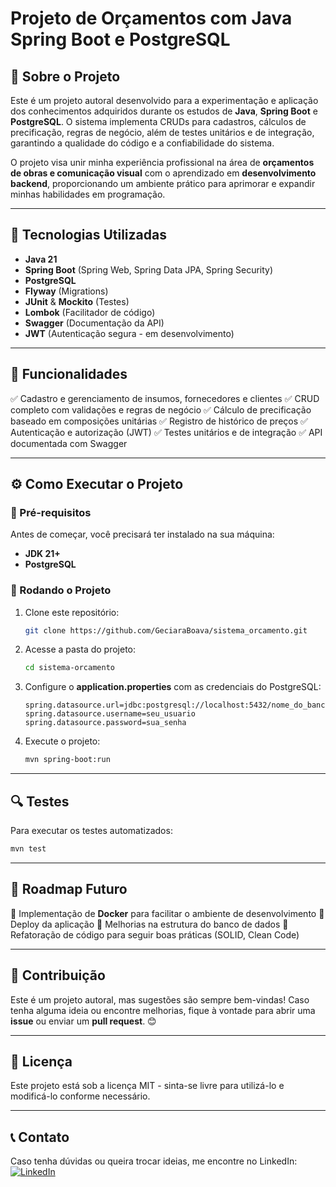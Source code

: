 # Projeto de Orçamentos com Java Spring Boot e PostgreSQL

## 📌 Sobre o Projeto

Este é um projeto autoral desenvolvido para a experimentação e aplicação dos conhecimentos adquiridos durante os estudos de **Java**, **Spring Boot** e **PostgreSQL**. O sistema implementa CRUDs para cadastros, cálculos de precificação, regras de negócio, além de testes unitários e de integração, garantindo a qualidade do código e a confiabilidade do sistema.

O projeto visa unir minha experiência profissional na área de **orçamentos de obras e comunicação visual** com o aprendizado em **desenvolvimento backend**, proporcionando um ambiente prático para aprimorar e expandir minhas habilidades em programação.

---

## 🚀 Tecnologias Utilizadas

- **Java 21**
- **Spring Boot** (Spring Web, Spring Data JPA, Spring Security)
- **PostgreSQL**
- **Flyway** (Migrations)
- **JUnit** & **Mockito** (Testes)
- **Lombok** (Facilitador de código) 
- **Swagger** (Documentação da API)
- **JWT** (Autenticação segura - em desenvolvimento)

---

## 🔧 Funcionalidades

✅ Cadastro e gerenciamento de insumos, fornecedores e clientes 
✅ CRUD completo com validações e regras de negócio 
✅ Cálculo de precificação baseado em composições unitárias 
✅ Registro de histórico de preços 
✅ Autenticação e autorização (JWT) 
✅ Testes unitários e de integração 
✅ API documentada com Swagger 

---

## ⚙️ Como Executar o Projeto

### 🔹 Pré-requisitos
Antes de começar, você precisará ter instalado na sua máquina:
- **JDK 21+**
- **PostgreSQL**

### 🔹 Rodando o Projeto
1. Clone este repositório:
   ```bash
   git clone https://github.com/GeciaraBoava/sistema_orcamento.git
   ```

2. Acesse a pasta do projeto:
   ```bash
   cd sistema-orcamento
   ```

3. Configure o **application.properties** com as credenciais do PostgreSQL:
   ```properties
   spring.datasource.url=jdbc:postgresql://localhost:5432/nome_do_banco
   spring.datasource.username=seu_usuario
   spring.datasource.password=sua_senha
   ```

4. Execute o projeto:
   ```bash
   mvn spring-boot:run
   ```

---

## 🔍 Testes
Para executar os testes automatizados:
```bash
mvn test
```

---

## 📜 Roadmap Futuro
🔹 Implementação de **Docker** para facilitar o ambiente de desenvolvimento 
🔹 Deploy da aplicação 
🔹 Melhorias na estrutura do banco de dados 
🔹 Refatoração de código para seguir boas práticas (SOLID, Clean Code) 

---

## 🤝 Contribuição
Este é um projeto autoral, mas sugestões são sempre bem-vindas! Caso tenha alguma ideia ou encontre melhorias, fique à vontade para abrir uma **issue** ou enviar um **pull request**. 😊

---

## 📄 Licença
Este projeto está sob a licença MIT - sinta-se livre para utilizá-lo e modificá-lo conforme necessário.

---

## 📞 Contato
Caso tenha dúvidas ou queira trocar ideias, me encontre no LinkedIn:
[![LinkedIn](https://img.shields.io/badge/LinkedIn-000?style=for-the-badge&logo=linkedin&logoColor=0A66C2)](https://www.linkedin.com/in/geciaraboava/)
